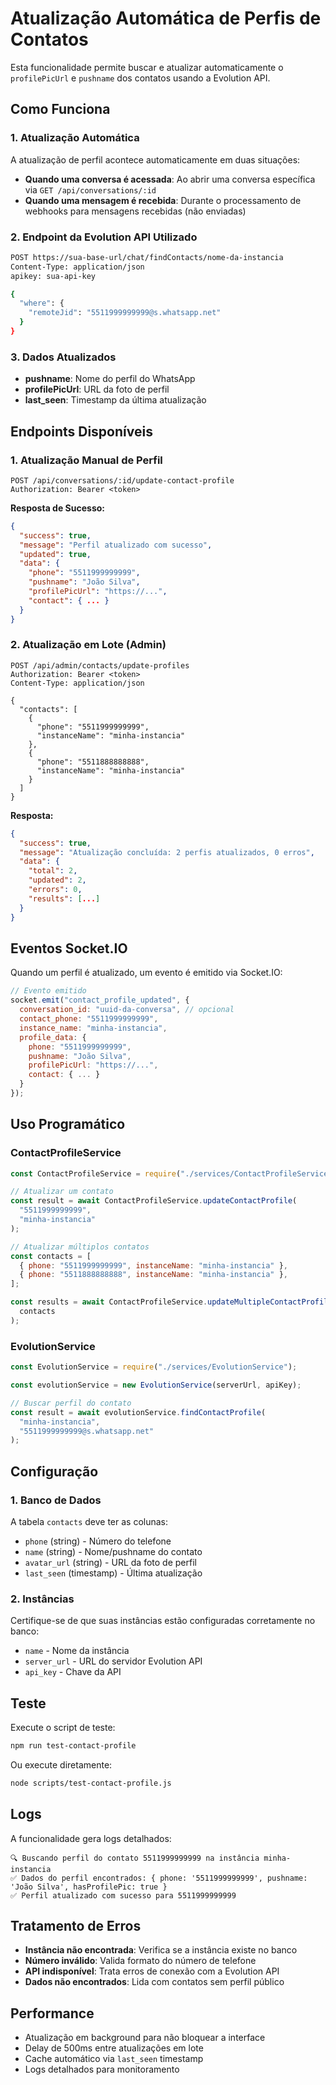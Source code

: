 # Atualização Automática de Perfis de Contatos

Esta funcionalidade permite buscar e atualizar automaticamente o `profilePicUrl` e `pushname` dos contatos usando a Evolution API.

## Como Funciona

### 1. Atualização Automática

A atualização de perfil acontece automaticamente em duas situações:

- **Quando uma conversa é acessada**: Ao abrir uma conversa específica via `GET /api/conversations/:id`
- **Quando uma mensagem é recebida**: Durante o processamento de webhooks para mensagens recebidas (não enviadas)

### 2. Endpoint da Evolution API Utilizado

```bash
POST https://sua-base-url/chat/findContacts/nome-da-instancia
Content-Type: application/json
apikey: sua-api-key

{
  "where": {
    "remoteJid": "5511999999999@s.whatsapp.net"
  }
}
```

### 3. Dados Atualizados

- **pushname**: Nome do perfil do WhatsApp
- **profilePicUrl**: URL da foto de perfil
- **last_seen**: Timestamp da última atualização

## Endpoints Disponíveis

### 1. Atualização Manual de Perfil

```http
POST /api/conversations/:id/update-contact-profile
Authorization: Bearer <token>
```

**Resposta de Sucesso:**

```json
{
  "success": true,
  "message": "Perfil atualizado com sucesso",
  "updated": true,
  "data": {
    "phone": "5511999999999",
    "pushname": "João Silva",
    "profilePicUrl": "https://...",
    "contact": { ... }
  }
}
```

### 2. Atualização em Lote (Admin)

```http
POST /api/admin/contacts/update-profiles
Authorization: Bearer <token>
Content-Type: application/json

{
  "contacts": [
    {
      "phone": "5511999999999",
      "instanceName": "minha-instancia"
    },
    {
      "phone": "5511888888888",
      "instanceName": "minha-instancia"
    }
  ]
}
```

**Resposta:**

```json
{
  "success": true,
  "message": "Atualização concluída: 2 perfis atualizados, 0 erros",
  "data": {
    "total": 2,
    "updated": 2,
    "errors": 0,
    "results": [...]
  }
}
```

## Eventos Socket.IO

Quando um perfil é atualizado, um evento é emitido via Socket.IO:

```javascript
// Evento emitido
socket.emit("contact_profile_updated", {
  conversation_id: "uuid-da-conversa", // opcional
  contact_phone: "5511999999999",
  instance_name: "minha-instancia",
  profile_data: {
    phone: "5511999999999",
    pushname: "João Silva",
    profilePicUrl: "https://...",
    contact: { ... }
  }
});
```

## Uso Programático

### ContactProfileService

```javascript
const ContactProfileService = require("./services/ContactProfileService");

// Atualizar um contato
const result = await ContactProfileService.updateContactProfile(
  "5511999999999",
  "minha-instancia"
);

// Atualizar múltiplos contatos
const contacts = [
  { phone: "5511999999999", instanceName: "minha-instancia" },
  { phone: "5511888888888", instanceName: "minha-instancia" },
];

const results = await ContactProfileService.updateMultipleContactProfiles(
  contacts
);
```

### EvolutionService

```javascript
const EvolutionService = require("./services/EvolutionService");

const evolutionService = new EvolutionService(serverUrl, apiKey);

// Buscar perfil do contato
const result = await evolutionService.findContactProfile(
  "minha-instancia",
  "5511999999999@s.whatsapp.net"
);
```

## Configuração

### 1. Banco de Dados

A tabela `contacts` deve ter as colunas:

- `phone` (string) - Número do telefone
- `name` (string) - Nome/pushname do contato
- `avatar_url` (string) - URL da foto de perfil
- `last_seen` (timestamp) - Última atualização

### 2. Instâncias

Certifique-se de que suas instâncias estão configuradas corretamente no banco:

- `name` - Nome da instância
- `server_url` - URL do servidor Evolution API
- `api_key` - Chave da API

## Teste

Execute o script de teste:

```bash
npm run test-contact-profile
```

Ou execute diretamente:

```bash
node scripts/test-contact-profile.js
```

## Logs

A funcionalidade gera logs detalhados:

```
🔍 Buscando perfil do contato 5511999999999 na instância minha-instancia
✅ Dados do perfil encontrados: { phone: '5511999999999', pushname: 'João Silva', hasProfilePic: true }
✅ Perfil atualizado com sucesso para 5511999999999
```

## Tratamento de Erros

- **Instância não encontrada**: Verifica se a instância existe no banco
- **Número inválido**: Valida formato do número de telefone
- **API indisponível**: Trata erros de conexão com a Evolution API
- **Dados não encontrados**: Lida com contatos sem perfil público

## Performance

- Atualização em background para não bloquear a interface
- Delay de 500ms entre atualizações em lote
- Cache automático via `last_seen` timestamp
- Logs detalhados para monitoramento
